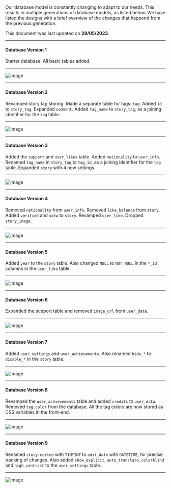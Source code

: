#

Our database model is constantly changing to adapt to our needs. This results in multiple generations of database models, as listed below. We have listed the designs with a brief overview of the changes that happend from the previous generation.

This document was last updated on **28/05/2023**.

---

#### Database Version 1

Starter database. All basic tables added.

---

![image](uploads/0f5b1735080926d5c16a4579ff6622ff/image.png)

---

#### Database Version 2

Revamped story tag storing. Made a separate table for tags: `tag`. Added `id` to `story_tag`. Expanded `comment`. Added `tag_name` to `story_tag`, as a joining identifier for the `tag` table.

---

![image](uploads/f3b731db585c68f9a1da3823db7423e9/image.png)

---

#### Database Version 3

Added the `support` and `user_likes` table. Added `nationality` to `user_info`. Renamed `tag_name` in `story_tag` to `tag_id`, as a joining identifier for the `tag` table. Expanded `story` with 4 new settings.

---

![image](uploads/903977914ce4a29428951898bc15bc09/image.png)

---

#### Database Version 4

Removed `nationality` from `user_info`. Removed `like_balance` from `story`. Added `verified` and `sotw` to `story`. Revamped `user_like`. Dropped `story_image`.

---

![image](uploads/cfbcc1491a25375f67c5e9b25dc5b45d/image.png)

---

#### Database Version 5

Added `year` to the `story` table. Also changed `NULL` to `NOT NULL` in the `*_id` columns in the `user_like` table.

---

![image](uploads/888956a5e4dbee2157d5732252d66c03/image.png)

---

#### Database Version 6

Expanded the support table and removed `image_url` from `user_data`.

---

![image](uploads/74bfb985f9f5ccdd7526c452969bd8a7/image.png)

---

#### Database Version 7

Added `user_settings` and `user_achievements`. Also renamed `hide_*` to `disable_*` in the `story` table.

---

![image](uploads/c35e302cf26bcba946f996b9db51d2f8/image.png)

---

#### Database Version 8

Revamped the `user_achievements` table and added `credits` to `user_data`. Removed `tag.color` from the database. All the tag colors are now stored as CSS variables in the front-end.

---

![image](uploads/ecb132d582cd489a1e63327919acf775/image.png)

---

#### Database Version 9

Renamed `story.edited` with `TINYINT` to `edit_date` with `DATETIME`, for precise tracking of changes. Also added `show_explicit`, `auto_translate`, `colorblind` and `high_contrast` to the `user_settings` table.

---

![image](uploads/8708c161a47b42fd270b0ca0ecf37cc8/image.png)